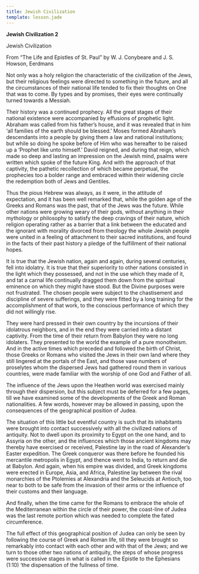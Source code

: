 ```yaml
---
title: Jewish Civilization
template: lesson.jade
---
```



**Jewish Civilization 2**

Jewish Civilization  

From “The Life and Epistles of St. Paul” by W. J. Conybeare and J. S.
Howson, Eerdmans

Not only was a holy religion the characteristic of the civilization of
the Jews, but their religious feelings were directed to something in the
future, and all the circumstances of their national life tended to fix
their thoughts on One that was to come. By types and by promises, their
eyes were continually turned towards a Messiah.

Their history was a continued prophecy. All the great stages of their
national existence were accompanied by effusions of prophetic light.
Abraham was called from his father’s house, and it was revealed that in
him ‘all families of the earth should be blessed.’ Moses formed
Abraham’s descendants into a people by giving them a law and national
institutions; but while so doing he spoke before of Him who was
hereafter to be raised up a ‘Prophet like unto himself.’ David reigned,
and during that reign, which made so deep and lasting an impression on
the Jewish mind, psalms were written which spoke of the future King. And
with the approach of that captivity, the pathetic recollection of which
became perpetual, the prophecies too a bolder range and embraced within
their widening circle the redemption both of Jews and Gentiles.

Thus the pious Hebrew was always, as it were, in the attitude of
expectation, and it has been well remarked that, while the golden age of
the Greeks and Romans was the past, that of the Jews was the future.
While other nations were growing weary of their gods, without anything
in their mythology or philosophy to satisfy the deep cravings of their
nature, which religion operating rather as a barrier that a link between
the educated and the ignorant with morality divorced from theology the
whole Jewish people were united in a feeling of attachment to their
sacred institutions, and found in the facts of their past history a
pledge of the fulfillment of their national hopes.

It is true that the Jewish nation, again and again, during several
centuries, fell into idolatry. It is true that their superiority to
other nations consisted in the light which they possessed, and not in
the use which they made of it, and tat a carnal life continually dragged
them down from the spiritual eminence on which they might have stood.
But the Divine purposes were not frustrated. The chosen people were
subject to the chastisement and discipline of severe sufferings, and
they were fitted by a long training for the accomplishment of that work,
to the conscious performance of which they did not willingly rise.

They were hard pressed in their own country by the incursions of their
idolatrous neighbors, and in the end they were carried into a distant
captivity. From the time of their return from Babylon they were no long
idolaters. They presented to the world the example of a pure monotheism.
And in the active times which preceded and followed the birth of Christ,
those Greeks or Romans who visited the Jews in their own land where they
still lingered at the portals of the East, and those vase numbers of
proselytes whom the dispersed Jews had gathered round them in various
countries, were made familiar with the worship of one God and Father of
all.

The influence of the Jews upon the Heathen world was exercised mainly
through their dispersion, but this subject must be deferred for a few
pages, till we have examined some of the developments of the Greek and
Roman nationalities. A few words, however may be allowed in passing,
upon the consequences of the geographical position of Judea.

The situation of this little but eventful country is such that its
inhabitants were brought into contact successively with all the
civilized nations of antiquity. Not to dwell upon its proximity to Egypt
on the one hand, and to Assyria on the other, and the influences which
those ancient kingdoms may thereby have exercised or received, Palestine
lay in the road of Alexander’s Easter expedition. The Greek conqueror
was there before he founded his mercantile metropolis in Egypt, and
thence went to India, to return and die at Babylon. And again, when his
empire was divided, and Greek kingdoms were erected in Europe, Asia, and
Africa, Palestine lay between the rival monarchies of the Ptolemies at
Alexandria and the Seleucids at Antioch, too near to both to be safe
from the invasion of their arms or the influence of their customs and
their language.

And finally, when the time came for the Romans to embrace the whole of
the Mediterranean within the circle of their power, the coast-line of
Judea was the last remote portion which was needed to complete the fated
circumference.

The full effect of this geographical position of Judea can only be seen
by following the course of Greek and Roman life, till they were brought
so remarkably into contact with each other and with that of the Jews;
and we turn to those other two nations of antiquity, the steps of whose
progress were successive stages in what is called in the Epistle to the
Ephesians (1:10) ‘the dispensation of the fullness of time.

